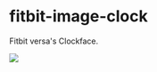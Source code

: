 # fitbit-image-clock

Fitbit versa's Clockface.

<img src="https://github.com/jojonki/fitbit-image-clock/blob/master/screenshot.png?raw=true">
